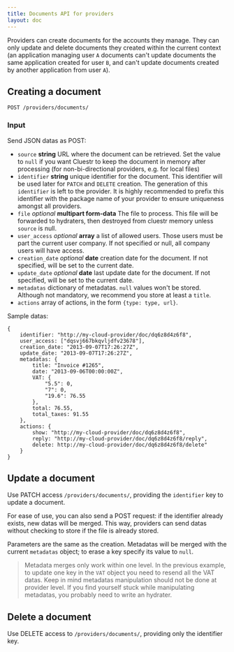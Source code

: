 ```yaml
---
title: Documents API for providers
layout: doc
---
```


Providers can create documents for the accounts they manage.
They can only update and delete documents they created within the current context (an application managing user `A` documents can't update documents the same application created for user `B`, and can't update documents created by another application from user `A`).


## Creating a document

`POST /providers/documents/`

### Input
Send JSON datas as POST:

- `source` **string** URL where the document can be retrieved. Set the value to `null` if you want Cluestr to keep the document in memory after processing (for non-bi-directional providers, e.g. for local files)
- `identifier` **string** unique identifier for the document. This identifier will be used later for `PATCH` and `DELETE` creation. The generation of this `identifier` is left to the provider. It is highly recommended to prefix this identifier with the package name of your provider to ensure uniqueness amongst all providers.
- `file` _optional_ **multipart form-data** The file to process. This file will be forwarded to hydraters, then destroyed from cluestr memory unless `source` is null.
- `user_access` _optional_ **array** a list of allowed users. Those users must be part the current user company. If not specified or null, all company users will have access.
- `creation_date` _optional_ **date** creation date for the document. If not specified, will be set to the current date.
- `update_date` _optional_ **date** last update date for the document. If not specified, will be set to the current date.
- `metadatas` dictionary of metadatas. `null` values won't be stored. Although not mandatory, we recommend you store at least a `title`.
- `actions` array of actions, in the form `{type: type, url}`.

Sample datas:

	{
		identifier: "http://my-cloud-provider/doc/dq6z8d4z6f8",
		user_access: ["dqsvj667bkqvljdfv23678"],
		creation_date: "2013-09-07T17:26:27Z",
		update_date: "2013-09-07T17:26:27Z",
		metadatas: {
			title: "Invoice #1265",
			date: "2013-09-06T00:00:00Z",
			VAT: {
				"5.5": 0,
				"7": 0,
				"19.6": 76.55
			},
			total: 76.55,
			total_taxes: 91.55
		},
		actions: {
			show: "http://my-cloud-provider/doc/dq6z8d4z6f8",
			reply: "http://my-cloud-provider/doc/dq6z8d4z6f8/reply",
			delete: http://my-cloud-provider/doc/dq6z8d4z6f8/delete"
		}
	}

## Update a document
Use PATCH access `/providers/documents/`, providing the `identifier` key to update a document.

For ease of use, you can also send a POST request: if the identifier already exists, new datas will be merged. This way, providers can send datas without checking to store if the file is already stored.

Parameters are the same as the creation. Metadatas will be merged with the current `metadatas` object; to erase a key specify its value to `null`.

> Metadata merges only work within one level. In the previous example, to update one key in the `VAT` object you need to resend all the VAT datas.
> Keep in mind metadatas manipulation should not be done at provider level. If you find yourself stuck while manipulating metadatas, you probably need to write an hydrater.

## Delete a document
Use DELETE access to `/providers/documents/`, providing only the identifier key.
